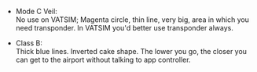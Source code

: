 * Mode C Veil:  
No use on VATSIM; Magenta circle, thin line, very big, area in which you need transponder. In VATSIM you'd better use transponder always.  

* Class B:  
Thick blue lines. Inverted cake shape. The lower you go, the closer you can get to the airport without talking to app controller.
